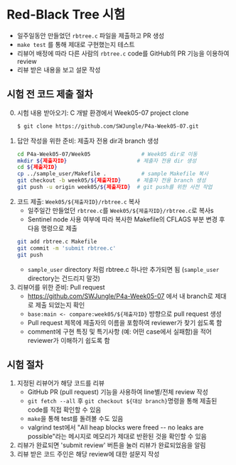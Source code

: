 # Red-Black Tree 시험

- 일주일동안 만들었던 `rbtree.c` 파일을 제출하고 PR 생성
- `make test` 를 통해 제대로 구현했는지 테스트
- 리뷰어 배정에 따라 다른 사람의 `rbtree.c` code를 GitHub의 PR 기능을 이용하여 review
- 리뷰 받은 내용을 보고 설문 작성

## 시험 전 코드 제출 절차

0. 시험 내용 받아오기: C 개발 환경에서 Week05-07 project clone
    ```sh
    $ git clone https://github.com/SWJungle/P4a-Week05-07.git
    ```
1. 답안 작성을 위한 준비: 제출자 전용 dir과 branch 생성
    ```sh
    cd P4a-Week05-07/Week05                # Week05 dir로 이동
    mkdir ${제출자ID}                      # 제출자 전용 dir 생성
    cd ${제출자ID}
    cp ../sample_user/Makefile .           # sample Makefile 복사
    git checkout -b week05/${제출자ID}     # 제출자 전용 branch 생성
    git push -u origin week05/${제출자ID}  # git push를 위한 사전 작업
    ```
2. 코드 제출: `Week05/${제출자ID}/rbtree.c` 복사
    - 일주일간 만들었던 `rbtree.c`를 `Week05/${제출자ID}/rbtree.c`로 복사s
    - Sentinel node 사용 여부에 따라 복사한 Makefile의 CFLAGS 부분 변경 후 다음 명령으로 제출
    ```sh
    git add rbtree.c Makefile
    git commit -m 'submit rbtree.c'
    git push
    ```
    - `sample_user` directory 처럼 rbtree.c 하나만 추가되면 됨 (`sample_user` directory는 건드리지 말것)
3. 리뷰어를 위한 준비: Pull request
    - https://github.com/SWJungle/P4a-Week05-07 에서 내 branch로 제대로 제출 되었는지 확인
    - `base:main <- compare:week05/${제출자ID}` 방향으로 pull request 생성
    - Pull request 제목에 제출자의 이름을 포함하여 reviewer가 찾기 쉽도록 함
    - comment에 구현 특징 및 특기사항 (예: 어떤 case에서 실패함)을 적어
      reviewer가 이해하기 쉽도록 함

## 시험 절차
1. 지정된 리뷰어가 해당 코드를 리뷰
    - GitHub PR (pull request) 기능을 사용하여 line별/전체 review 작성
    - `git fetch --all` 후 `git checkout ${대상 branch}`명령을 통해 제출된 code를 직접 확인할 수 있음
    - `make`을 통해 test를 돌려볼 수도 있음
    - valgrind test에서 "All heap blocks were freed -- no leaks are possible"라는 메시지로
      메모리가 제대로 반환된 것을 확인할 수 있음
2. 리뷰가 완료되면 'submit review' 버튼을 눌러 리뷰가 완료되었음을 알림
3. 리뷰 받은 코드 주인은 해당 review에 대한 설문지 작성
